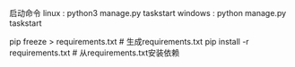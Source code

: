 启动命令 
linux :
    python3 manage.py taskstart
windows :
    python manage.py taskstart


pip freeze > requirements.txt # 生成requirements.txt
pip install -r requirements.txt # 从requirements.txt安装依赖
